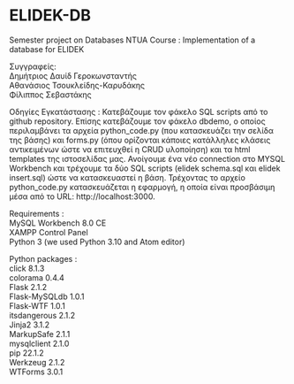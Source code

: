 # ELIDEK-DB
Semester project on Databases NTUA Course : Implementation of a database for ELIDEK

Συγγραφείς:  
Δημήτριος Δαυίδ Γεροκωνσταντής     
Αθανάσιος Τσουκλείδης-Καρυδάκης  
Φίλιππος Σεβαστάκης  

Οδηγίες Εγκατάστασης :
Κατεβάζουμε τον φάκελο SQL scripts από το github repository. Επίσης κατεβάζουμε τον φάκελο dbdemo, ο οποίος περιλαμβάνει τα αρχεία python_code.py (που κατασκευάζει την σελίδα της βάσης) και forms.py (όπου ορίζονται κάποιες κατάλληλες κλάσεις αντικειμένων ώστε να επιτευχθεί η CRUD υλοποίηση) και τα html templates της ιστοσελίδας μας. 
Ανοίγουμε ένα νέο connection στο MYSQL Workbench και τρέχουμε τα δύο SQL scripts (elidek schema.sql και elidek insert.sql) ώστε να κατασκευαστεί η βάση. Τρέχοντας το αρχείο python_code.py κατασκευάζεται η εφαρμογή, η οποία είναι προσβάσιμη μέσα από το URL: http://localhost:3000.

Requirements :  
MySQL Workbench 8.0 CE  
XAMPP Control Panel  
Python 3 (we used Python 3.10 and Atom editor)  

Python packages :    
click         8.1.3  
colorama      0.4.4  
Flask         2.1.2  
Flask-MySQLdb 1.0.1  
Flask-WTF     1.0.1  
itsdangerous  2.1.2  
Jinja2        3.1.2  
MarkupSafe    2.1.1  
mysqlclient   2.1.0  
pip           22.1.2  
Werkzeug      2.1.2  
WTForms       3.0.1  
